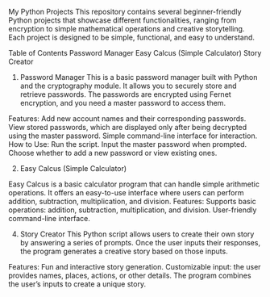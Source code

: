 My Python Projects
This repository contains several beginner-friendly Python projects that showcase different functionalities, ranging from encryption to simple mathematical operations and creative storytelling. Each project is designed to be simple, functional, and easy to understand.

Table of Contents
Password Manager
Easy Calcus (Simple Calculator)
Story Creator


1. Password Manager
This is a basic password manager built with Python and the cryptography module. It allows you to securely store and retrieve passwords. The passwords are encrypted using Fernet encryption, and you need a master password to access them.

Features:
Add new account names and their corresponding passwords.
View stored passwords, which are displayed only after being decrypted using the master password.
Simple command-line interface for interaction.
How to Use:
Run the script.
Input the master password when prompted.
Choose whether to add a new password or view existing ones.


2. Easy Calcus (Simple Calculator)
   
Easy Calcus is a basic calculator program that can handle simple arithmetic operations. It offers an easy-to-use interface where users can perform addition, subtraction, multiplication, and division.
Features:
Supports basic operations: addition, subtraction, multiplication, and division.
User-friendly command-line interface.


4. Story Creator
This Python script allows users to create their own story by answering a series of prompts. Once the user inputs their responses, the program generates a creative story based on those inputs.

Features:
Fun and interactive story generation.
Customizable input: the user provides names, places, actions, or other details.
The program combines the user’s inputs to create a unique story.
